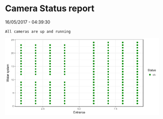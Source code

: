 Camera Status report
================
16/05/2017 - 04:39:30

    All cameras are up and running

![](camreport_files/figure-markdown_github/unnamed-chunk-2-1.png)

